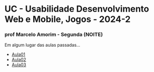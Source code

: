 # UC - Usabilidade Desenvolvimento Web e Mobile, Jogos - 2024-2

### prof Marcelo Amorim - Segunda (NOITE)

Em algum lugar das aulas passadas...

* [Aula01](./Aula01-2608/)
* [Aula02](./Aula02-0209/)
* [Aula03](./Aula03-0909/)

